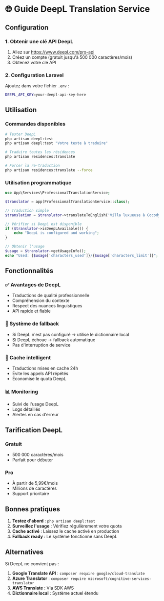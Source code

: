 # 🌐 Guide DeepL Translation Service

## Configuration

### 1. Obtenir une clé API DeepL

1. Allez sur https://www.deepl.com/pro-api
2. Créez un compte (gratuit jusqu'à 500 000 caractères/mois)
3. Obtenez votre clé API

### 2. Configuration Laravel

Ajoutez dans votre fichier `.env` :

```bash
DEEPL_API_KEY=your-deepl-api-key-here
```

## Utilisation

### Commandes disponibles

```bash
# Tester DeepL
php artisan deepl:test
php artisan deepl:test "Votre texte à traduire"

# Traduire toutes les résidences
php artisan residences:translate

# Forcer la re-traduction
php artisan residences:translate --force
```

### Utilisation programmatique

```php
use App\Services\ProfessionalTranslationService;

$translator = app(ProfessionalTranslationService::class);

// Traduction simple
$translation = $translator->translateToEnglish('Villa luxueuse à Cocody');

// Vérifier si DeepL est disponible
if ($translator->isDeepLAvailable()) {
    echo "DeepL is configured and working";
}

// Obtenir l'usage
$usage = $translator->getUsageInfo();
echo "Used: {$usage['characters_used']}/{$usage['characters_limit']}";
```

## Fonctionnalités

### ✅ Avantages de DeepL

-   Traductions de qualité professionnelle
-   Compréhension du contexte
-   Respect des nuances linguistiques
-   API rapide et fiable

### 🔄 Système de fallback

-   Si DeepL n'est pas configuré → utilise le dictionnaire local
-   Si DeepL échoue → fallback automatique
-   Pas d'interruption de service

### 💾 Cache intelligent

-   Traductions mises en cache 24h
-   Évite les appels API répétés
-   Économise le quota DeepL

### 📊 Monitoring

-   Suivi de l'usage DeepL
-   Logs détaillés
-   Alertes en cas d'erreur

## Tarification DeepL

### Gratuit

-   500 000 caractères/mois
-   Parfait pour débuter

### Pro

-   À partir de 5,99€/mois
-   Millions de caractères
-   Support prioritaire

## Bonnes pratiques

1. **Testez d'abord** : `php artisan deepl:test`
2. **Surveillez l'usage** : Vérifiez régulièrement votre quota
3. **Cache activé** : Laissez le cache activé en production
4. **Fallback ready** : Le système fonctionne sans DeepL

## Alternatives

Si DeepL ne convient pas :

1. **Google Translate API** : `composer require google/cloud-translate`
2. **Azure Translator** : `composer require microsoft/cognitive-services-translator`
3. **AWS Translate** : Via SDK AWS
4. **Dictionnaire local** : Système actuel étendu
